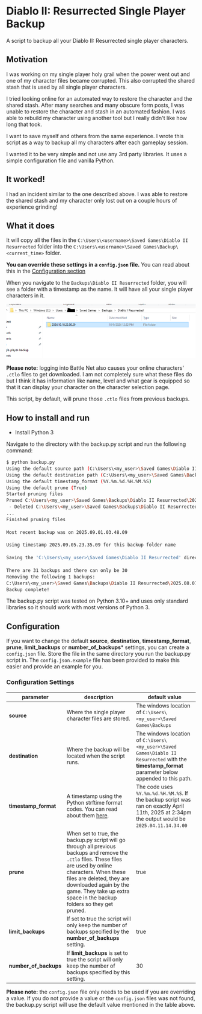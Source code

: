 # Diablo II: Resurrected Single Player Backup

A script to backup all your Diablo II: Resurrected single player characters.

## Motivation

I was working on my single player holy grail when the power went out and one of my character files became corrupted. This also corrupted the shared stash that is used by all single player characters.

I tried looking online for an automated way to restore the character and the shared stash. After many searches and many obscure form posts, I was unable to restore the character and stash in an automated fashion. I was able to rebuild my character using another tool but I really didn't like how long that took.

I want to save myself and others from the same experience. I wrote this script as a way to backup all my characters after each gameplay session.

I wanted it to be very simple and not use any 3rd party libraries. It uses a simple configuration file and vanilla Python.

## It worked!

I had an incident similar to the one described above. I was able to restore the shared stash and my character only lost out on a couple hours of experience grinding!

## What it does

It will copy all the files in the `C:\Users\<username>\Saved Games\Diablo II Resurrected` folder into the `C:\Users\<username>\Saved Games\Backup\<current_time>` folder.

**You can override these settings in a `config.json` file.** You can read about this in the [Configuration section](#configuration)

When you navigate to the `Backups\Diablo II Resurrected` folder, you will see a folder with a timestamp as the name. It will have all your single player characters in it.

![Backup Sample](images/backup-sample.png)

**Please note:** logging into Battle Net also causes your online characters' `.ctlo` files to get downloaded. I am not completely sure what these files do but I think it has information like name, level and what gear is equipped so that it can display your character on the character selection page.

This script, by default, will prune those `.ctlo` files from previous backups. 

## How to install and run

- Install Python 3

Navigate to the directory with the backup.py script and run the following command:

```bash
$ python backup.py
Using the default source path (C:\Users\<my_user>\Saved Games\Diablo II Resurrected)
Using the default destination path (C:\Users\<my_user>\Saved Games\Backups\Diablo II Resurrected)
Using the default timestamp_format (%Y.%m.%d.%H.%M.%S)
Using the default prune (True)
Started pruning files
Pruned C:\Users\<my_user>\Saved Games\Backups\Diablo II Resurrected\2025.09.01.03.48.09
 - Deleted C:\Users\<my_user>\Saved Games\Backups\Diablo II Resurrected\2025.09.01.03.48.09\Alpha75194046.ctlo
...
Finished pruning files

Most recent backup was on 2025.09.01.03.48.09

Using timestamp 2025.09.05.23.35.09 for this backup folder name

Saving the 'C:\Users\<my_user>\Saved Games\Diablo II Resurrected' directory to the 'C:\Users\<my_user>\Saved Games\Backups\Diablo II Resurrected\2025.09.05.23.35.09' directory

There are 31 backups and there can only be 30
Removing the following 1 backups:
C:\Users\<my_user>\Saved Games\Backups\Diablo II Resurrected\2025.08.07.03.40.56
Backup complete!
```

The backup.py script was tested on Python 3.10+ and uses only standard libraries so it should work with most versions of Python 3.

## Configuration

If you want to change the default **source**, **destination**, **timestamp_format**, **prune**, **limit_backups** or **number_of_backups*** settings, you can create a `config.json` file. Store the file in the same directory you run the backup.py script in. The `config.json.example` file has been provided to make this easier and provide an example for you.

### Configuration Settings

| parameter  | description  | default value |
| ---------- | ------------ | ------------- |
| **source** | Where the single player character files are stored. | The windows location of `C:\Users\<my_user>\Saved Games\Backups` |
| **destination** | Where the backup will be located when the script runs. | The windows location of `C:\Users\<my_user>\Saved Games\Diablo II Resurrected` with the **timestamp_format** parameter below appended to this path. |
| **timestamp_format** | A timestamp using the Python strftime format codes. You can read about them [here](https://docs.python.org/3/library/datetime.html#strftime-and-strptime-format-codes). | The code uses `%Y.%m.%d.%H.%M.%S`. If the backup script was ran on exactly April 11th, 2025 at 2:34pm the output would be `2025.04.11.14.34.00` |
| **prune** | When set to true, the backup.py script will go through all previous backups and remove the `.ctlo` files. These files are used by online characters. When these files are deleted, they are downloaded again by the game. They take up extra space in the backup folders so they get pruned. | true |
| **limit_backups** | If set to true the script will only keep the number of backups specified by the **number_of_backups** setting. | true |
| **number_of_backups** | If **limit_backups** is set to true the script will only keep the number of backups specified by this setting. | 30 |

**Please note:** the `config.json` file only needs to be used if you are overriding a value. If you do not provide a value or the `config.json` files was not found, the backup.py script will use the default value mentioned in the table above.
